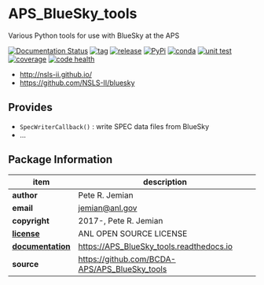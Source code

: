 # APS_BlueSky_tools

Various Python tools for use with BlueSky at the APS

[![Documentation Status](https://readthedocs.org/projects/aps-bluesky-tools/badge/?version=latest)](http://aps-bluesky-tools.readthedocs.io/en/latest/?badge=latest)
[![tag](https://img.shields.io/github/tag/BCDA-APS/APS_BlueSky_tools.svg)](https://github.com/BCDA-APS/APS_BlueSky_tools/tags)
[![release](https://img.shields.io/github/release/BCDA-APS/APS_BlueSky_tools.svg)](https://github.com/BCDA-APS/APS_BlueSky_tools/releases)
[![PyPi](https://img.shields.io/pypi/v/APS_BlueSky_tools.svg)](https://pypi.python.org/pypi/APS_BlueSky_tools)
[![conda](https://anaconda.org/BCDA-APS/APS_BlueSky_tools/badges/version.svg)](https://anaconda.org/BCDA-APS/APS_BlueSky_tools)
[![unit test](https://travis-ci.org/BCDA-APS/APS_BlueSky_tools.svg?branch=master)](https://travis-ci.org/BCDA-APS/APS_BlueSky_tools)
[![coverage](https://coveralls.io/repos/github/BCDA-APS/APS_BlueSky_tools/badge.svg?branch=master)](https://coveralls.io/github/BCDA-APS/APS_BlueSky_tools?branch=master)
[![code health](https://landscape.io/github/BCDA-APS/APS_BlueSky_tools/master/landscape.svg?style=plastic)](https://landscape.io/github/BCDA-APS/APS_BlueSky_tools/master)

* http://nsls-ii.github.io/
* https://github.com/NSLS-II/bluesky

## Provides

* `SpecWriterCallback()` : write SPEC data files from BlueSky
* ...

## Package Information

item              | description
------------------|--------------------------------
**author**        | Pete R. Jemian
**email**         | jemian@anl.gov
**copyright**     | 2017-, Pete R. Jemian
[**license**](APS_BlueSky_tools/LICENSE) | ANL OPEN SOURCE LICENSE
[**documentation**](https://APS_BlueSky_tools.readthedocs.io) | https://APS_BlueSky_tools.readthedocs.io
**source**        | https://github.com/BCDA-APS/APS_BlueSky_tools

